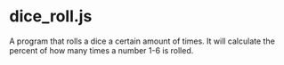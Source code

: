 # dice_roll.js
A program that rolls a dice a certain amount of times. It will calculate the percent of how many times a number 1-6 is rolled. 
